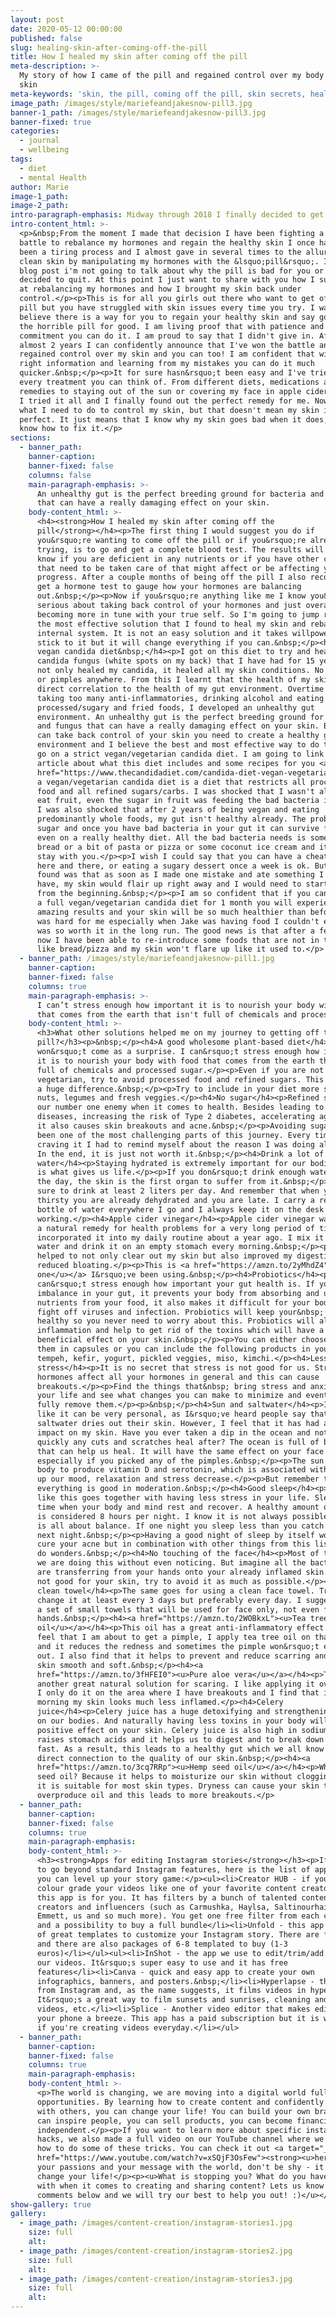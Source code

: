 ```yaml
---
layout: post
date: 2020-05-12 00:00:00
published: false
slug: healing-skin-after-coming-off-the-pill
title: How I healed my skin after coming off the pill
meta-description: >-
  My story of how I came of the pill and regained control over my body and my
  skin
meta-keywords: 'skin, the pill, coming off the pill, skin secrets, healthy skin, skin issues'
image_path: /images/style/mariefeandjakesnow-pill3.jpg
banner-1_path: /images/style/mariefeandjakesnow-pill3.jpg
banner-fixed: true
categories:
  - journal
  - wellbeing
tags:
  - diet
  - mental Health
author: Marie
image-1_path:
image-2_path:
intro-paragraph-emphasis: Midway through 2018 I finally decided to get off the pill once and for all
intro-content_html: >-
  <p>&nbsp;From the moment I made that decision I have been fighting a constant
  battle to rebalance my hormones and regain the healthy skin I once had. It has
  been a tiring process and I almost gave in several times to the allure of
  clean skin by manipulating my hormones with the &lsquo;pill&rsquo;. In this
  blog post i'm not going to talk about why the pill is bad for you or why I
  decided to quit. At this point I just want to share with you how I succeeded
  at rebalancing my hormones and how I brought my skin back under
  control.</p><p>This is for all you girls out there who want to get off the
  pill but you have struggled with skin issues every time you try. I want you to
  believe there is a way for you to regain your healthy skin and say goodbye to
  the horrible pill for good. I am living proof that with patience and
  commitment you can do it. I am proud to say that I didn't give in. After
  almost 2 years I can confidently announce that I've won the battle and
  regained control over my skin and you can too! I am confident that with the
  right information and learning from my mistakes you can do it much
  quicker.&nbsp;</p><p>It for sure hasn&rsquo;t been easy and I've tried almost
  every treatment you can think of. From different diets, medications and home
  remedies to staying out of the sun or covering my face in apple cider vinegar.
  I tried it all and I finally found out the perfect remedy for me. Now I know
  what I need to do to control my skin, but that doesn't mean my skin is always
  perfect. It just means that I know why my skin goes bad when it does, and I
  know how to fix it.</p>
sections:
  - banner_path:
    banner-caption:
    banner-fixed: false
    columns: false
    main-paragraph-emphasis: >-
      An unhealthy gut is the perfect breeding ground for bacteria and fungus
      that can have a really damaging effect on your skin.
    body-content_html: >-
      <h4><strong>How I healed my skin after coming off the
      pill</strong></h4><p>The first thing I would suggest you do if
      you&rsquo;re wanting to come off the pill or if you&rsquo;re already
      trying, is to go and get a complete blood test. The results will let you
      know if you are deficient in any nutrients or if you have other conditions
      that need to be taken care of that might affect or be affecting your
      progress. After a couple months of being off the pill I also recommend you
      get a hormone test to gauge how your hormones are balancing
      out.&nbsp;</p><p>Now if you&rsquo;re anything like me I know you&rsquo;re
      serious about taking back control of your hormones and just overall
      becoming more in tune with your true self. So I'm going to jump right into
      the most effective solution that I found to heal my skin and rebalance my
      internal system. It is not an easy solution and it takes willpower to
      stick to it but it will change everything if you can.&nbsp;</p><h4>The
      vegan candida diet&nbsp;</h4><p>I got on this diet to try and heal my
      candida fungus (white spots on my back) that I have had for 15 years. It
      not only healed my candida, it healed all my skin conditions. No more acne
      or pimples anywhere. From this I learnt that the health of my skin has a
      direct correlation to the health of my gut environment. Overtime from
      taking too many anti-inflammatories, drinking alcohol and eating
      processed/sugary and fried foods, I developed an unhealthy gut
      environment. An unhealthy gut is the perfect breeding ground for bacteria
      and fungus that can have a really damaging effect on your skin. Before you
      can take back control of your skin you need to create a healthy gut
      environment and I believe the best and most effective way to do this is to
      go on a strict vegan/vegetarian candida diet. I am going to link a great
      article about what this diet includes and some recipes for you <a
      href="https://www.thecandidadiet.com/candida-diet-vegan-vegetarian/"><strong><u>here</u></strong></a>!</p><p>Essentially
      a vegan/vegetarian candida diet is a diet that restricts all processed
      food and all refined sugars/carbs. I was shocked that I wasn't allowed to
      eat fruit, even the sugar in fruit was feeding the bad bacteria in my gut.
      I was also shocked that after 2 years of being vegan and eating
      predominantly whole foods, my gut isn't healthy already. The problem is
      sugar and once you have bad bacteria in your gut it can survive for years
      even on a really healthy diet. All the bad bacteria needs is some white
      bread or a bit of pasta or pizza or some coconut ice cream and it will
      stay with you.</p><p>I wish I could say that you can have a cheat meal
      here and there, or eating a sugary dessert once a week is ok. But what I
      found was that as soon as I made one mistake and ate something I shouldn't
      have, my skin would flair up right away and I would need to start again
      from the beginning.&nbsp;</p><p>I am so confident that if you can stick to
      a full vegan/vegetarian candida diet for 1 month you will experience
      amazing results and your skin will be so much healthier than before. It
      was hard for me especially when Jake was having food I couldn't eat but it
      was so worth it in the long run. The good news is that after a few months
      now I have been able to re-introduce some foods that are not in the diet
      like bread/pizza and my skin won't flare up like it used to.</p>
  - banner_path: /images/style/mariefeandjakesnow-pill1.jpg
    banner-caption:
    banner-fixed: false
    columns: true
    main-paragraph-emphasis: >-
      I can’t stress enough how important it is to nourish your body with food
      that comes from the earth that isn't full of chemicals and processed sugar
    body-content_html: >-
      <h3>What other solutions helped me on my journey to getting off the
      pill?</h3><p>&nbsp;</p><h4>A good wholesome plant-based diet</h4><p>This
      won&rsquo;t come as a surprise. I can&rsquo;t stress enough how important
      it is to nourish your body with food that comes from the earth that isn't
      full of chemicals and processed sugar.</p><p>Even if you are not vegan or
      vegetarian, try to avoid processed food and refined sugars. This will make
      a huge difference.&nbsp;</p><p>Try to include in your diet more seeds,
      nuts, legumes and fresh veggies.</p><h4>No sugar</h4><p>Refined sugar is
      our number one enemy when it comes to health. Besides leading to heart
      diseases, increasing the risk of Type 2 diabetes, accelerating aging, etc.
      it also causes skin breakouts and acne.&nbsp;</p><p>Avoiding sugar has
      been one of the most challenging parts of this journey. Every time I was
      craving it I had to remind myself about the reason I was doing all this.
      In the end, it is just not worth it.&nbsp;</p><h4>Drink a lot of
      water</h4><p>Staying hydrated is extremely important for our bodies. This
      is what gives us life.</p><p>If you don&rsquo;t drink enough water during
      the day, the skin is the first organ to suffer from it.&nbsp;</p><p>Make
      sure to drink at least 2 liters per day. And remember that when you feel
      thirsty you are already dehydrated and you are late. I carry a reusable
      bottle of water everywhere I go and I always keep it on the desk when I am
      working.</p><h4>Apple cider vinegar</h4><p>Apple cider vinegar was used as
      a natural remedy for health problems for a very long period of time. I
      incorporated it into my daily routine about a year ago. I mix it with
      water and drink it on an empty stomach every morning.&nbsp;</p><p>This has
      helped to not only clear out my skin but also improved my digestion and
      reduced bloating.</p><p>This is <a href="https://amzn.to/2yMhdZ4"><u>the
      one</u></a> I&rsquo;ve been using.&nbsp;</p><h4>Probiotics</h4><p>I
      can&rsquo;t stress enough how important your gut health is. If you have an
      imbalance in your gut, it prevents your body from absorbing and using the
      nutrients from your food, it also makes it difficult for your body to
      fight off viruses and infection. Probiotics will keep your&nbsp; gut
      healthy so you never need to worry about this. Probiotics will also reduce
      inflammation and help to get rid of the toxins which will have a
      beneficial effect on your skin.&nbsp;</p><p>You can either choose to buy
      them in capsules or you can include the following products in your diet:
      tempeh, kefir, yogurt, pickled veggies, miso, kimchi.</p><h4>Less
      stress</h4><p>It is no secret that stress is not good for us. Stress
      hormones affect all your hormones in general and this can cause
      breakouts.</p><p>Find the things that&nbsp; bring stress and anxiety into
      your life and see what changes you can make to minimize and eventually
      fully remove them.</p><p>&nbsp;</p><h4>Sun and saltwater</h4><p>I feel
      like it can be very personal, as I&rsquo;ve heard people say that
      saltwater dries out their skin. However, I feel that it has had a positive
      impact on my skin. Have you ever taken a dip in the ocean and noticed how
      quickly any cuts and scratches heal after? The ocean is full of bacteria
      that can help us heal. It will have the same effect on your face skin,
      especially if you picked any of the pimples.&nbsp;</p><p>The sun helps our
      body to produce vitamin D and serotonin, which is associated with lifting
      up our mood, relaxation and stress decrease.</p><p>But remember that
      everything is good in moderation.&nbsp;</p><h4>Good sleep</h4><p>I feel
      like this goes together with having less stress in your life. Sleep is the
      time when your body and mind rest and recover. A healthy amount of sleep
      is considered 8 hours per night. I know it is not always possible but it
      is all about balance. If one night you sleep less than you catch up the
      next night.&nbsp;</p><p>Having a good night of sleep by itself won&rsquo;t
      cure your acne but in combination with other things from this list, it can
      do wonders.&nbsp;</p><h4>No touching of the face</h4><p>Most of the time
      we are doing this without even noticing. But imagine all the bacteria you
      are transferring from your hands onto your already inflamed skin. This is
      not good for your skin, try to avoid it as much as possible.</p><h4>Use a
      clean towel</h4><p>The same goes for using a clean face towel. Try to
      change it at least every 3 days but preferably every day. I suggest buying
      a set of small towels that will be used for face only, not even for your
      hands.&nbsp;</p><h4><a href="https://amzn.to/2WOBkxL"><u>Tea tree
      oil</u></a></h4><p>This oil has a great anti-inflammatory effect. When I
      feel that I am about to get a pimple, I apply tea tree oil on that spot
      and it reduces the redness and sometimes the pimple won&rsquo;t even come
      out. I also find that it helps to prevent and reduce scarring and leave my
      skin smooth and soft.&nbsp;</p><h4><a
      href="https://amzn.to/3fHFEI0"><u>Pure aloe vera</u></a></h4><p>This is
      another great natural solution for scaring. I like applying it overnight.
      I only do it on the area where I have breakouts and I find that in the
      morning my skin looks much less inflamed.</p><h4>Celery
      juice</h4><p>Celery juice has a huge detoxifying and strengthening effect
      on our bodies. And naturally having less toxins in your body will have a
      positive effect on your skin. Celery juice is also high in sodium which
      raises stomach acids and it helps us to digest and to break down food
      fast. As a result, this leads to a healthy gut which we all know now has
      direct connection to the quality of our skin.&nbsp;</p><h4><a
      href="https://amzn.to/3cq7RRp"><u>Hemp seed oil</u></a></h4><p>Why hemp
      seed oil? Because it helps to moisturize our skin without clogging it and
      it is suitable for most skin types. Dryness can cause your skin to
      overproduce oil and this leads to more breakouts.</p>
  - banner_path:
    banner-caption:
    banner-fixed: false
    columns: true
    main-paragraph-emphasis:
    body-content_html: >-
      <h3><strong>Apps for editing Instagram stories</strong></h3><p>If you want
      to go beyond standard Instagram features, here is the list of apps where
      you can level up your story game:</p><ul><li>Creator HUB - if you want to
      colour grade your videos like one of your favorite content creators, then
      this app is for you. It has filters by a bunch of talented content
      creators and influencers (such as Carmushka, Haylsa, Saltinourhair,
      Emmett, us and so much more). You get one free filter from each creator
      and a possibility to buy a full bundle</li><li>Unfold - this app has lots
      of great templates to customize your Instagram story. There are free ones
      and there are also packages of 6-8 templated to buy (1-3
      euros)</li></ul><ul><li>InShot - the app we use to edit/trim/add music to
      our videos. It&rsquo;s super easy to use and it has free
      features</li><li>Canva - quick and easy app to create your own
      infographics, banners, and posters.&nbsp;</li><li>Hyperlapse - this app is
      from Instagram and, as the name suggests, it films videos in hyperlapse.
      It&rsquo;s a great way to film sunsets and sunrises, cleaning and packing
      videos, etc.</li><li>Splice - Another video editor that makes editing on
      your phone a breeze. This app has a paid subscription but it is worth it
      if you're creating videos everyday.</li></ul>
  - banner_path:
    banner-caption:
    banner-fixed: false
    columns: true
    main-paragraph-emphasis:
    body-content_html: >-
      <p>The world is changing, we are moving into a digital world full of
      opportunities. By learning how to create content and confidently share
      with others, you can change your life! You can build your own brand, you
      can inspire people, you can sell products, you can become financially
      independent.</p><p>If you want to learn more about specific instagram
      hacks, we also made a full video on our YouTube channel where we show you
      how to do some of these tricks. You can check it out <a target="_blank"
      href="https://www.youtube.com/watch?v=xSQjF3OsFew"><strong><u>here</u></strong></a><strong><u>.</u></strong></p><p>Share
      your passions and your message with the world, don't be shy - it could
      change your life!</p><p><u>What is stopping you? What do you have trouble
      with when it comes to creating and sharing content? Lets us know in the
      comments below and we will try our best to help you out! :)</u></p>
show-gallery: true
gallery:
  - image_path: /images/content-creation/instagram-stories1.jpg
    size: full
    alt:
  - image_path: /images/content-creation/instagram-stories2.jpg
    size: full
    alt:
  - image_path: /images/content-creation/instagram-stories3.jpg
    size: full
    alt:
---
```


